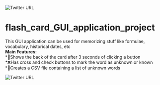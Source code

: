 ![Twitter URL](https://img.shields.io/twitter/follow/imksprateek?style=social) 
# flash_card_GUI_application_project
This GUI application can be used for memorizing stuff like formulae, vocabulary, historical dates, etc   <br>
**Main Features:**   <br>
*🎴Shows the back of the card after 3 seconds of clicking a button    <br> 
*❌Has cross and check buttons to mark the word as unknown or known  <br> 
*📄Creates a CSV file containing a list of unknown words   <br>

![Twitter URL](https://img.shields.io/twitter/url?style=social&url=https%3A%2F%2Ftwitter.com%2Fimksprateek%2Fstatus%2F1664300844874072065)

